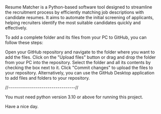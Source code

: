Resume Matcher is a Python-based software tool designed to streamline the recruitment process by efficiently matching job descriptions with candidate resumes.
It aims to automate the initial screening of applicants, helping recruiters identify the most suitable candidates quickly and effectively.

To add a complete folder and its files from your PC to GitHub, you can follow these steps:

Open your GitHub repository and navigate to the folder where you want to add the files.
Click on the "Upload files" button or drag and drop the folder from your PC into the repository.
Select the folder and all its contents by checking the box next to it.
Click "Commit changes" to upload the files to your repository.
Alternatively, you can use the GitHub Desktop application to add files and folders to your repository.

//----------------------------------//

You must need python version 3.10 or above for running this project.

Have a nice day.
